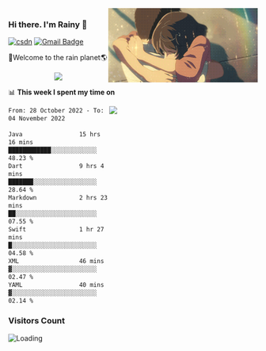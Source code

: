 <img  align='right' height="150" src="https://github.com/LikeRainDay/LikeRainDay/blob/master/pic/img_rain_1.gif?raw=true">



### Hi there. I'm Rainy :lemon:

[![csdn](https://img.shields.io/badge/-csdn-c14438?style=flat-square&logo=c&logoColor=white)](https://blog.csdn.net/qq_15807167)
[![Gmail Badge](https://img.shields.io/badge/-gmail-c14438?style=flat-square&logo=Gmail&logoColor=white&link=mailto:houshuai0816@gmail.com)](mailto:houshuai0816@gmail.com)

🚀Welcome to the rain planet🌎

<center>
<img align='center'  src="https://source.unsplash.com/random/1200x600">
</center>

📊 **This week I spent my time on**

<img align='right'   width="300" src="https://github-readme-stats.vercel.app/api?username=LikeRainDay&show_icons=true&title_color=fff&icon_color=79ff97&text_color=9f9f9f&bg_color=151515&count_private=true">

<!--START_SECTION:waka-->

```text
From: 28 October 2022 - To: 04 November 2022

Java                15 hrs 16 mins  ████████████░░░░░░░░░░░░░   48.23 %
Dart                9 hrs 4 mins    ███████░░░░░░░░░░░░░░░░░░   28.64 %
Markdown            2 hrs 23 mins   ██░░░░░░░░░░░░░░░░░░░░░░░   07.55 %
Swift               1 hr 27 mins    █░░░░░░░░░░░░░░░░░░░░░░░░   04.58 %
XML                 46 mins         ▓░░░░░░░░░░░░░░░░░░░░░░░░   02.47 %
YAML                40 mins         ▓░░░░░░░░░░░░░░░░░░░░░░░░   02.14 %
```

<!--END_SECTION:waka-->

### Visitors Count
<img align="left" src = "https://profile-counter.glitch.me/LikeRainDay/count.svg" alt ="Loading">
